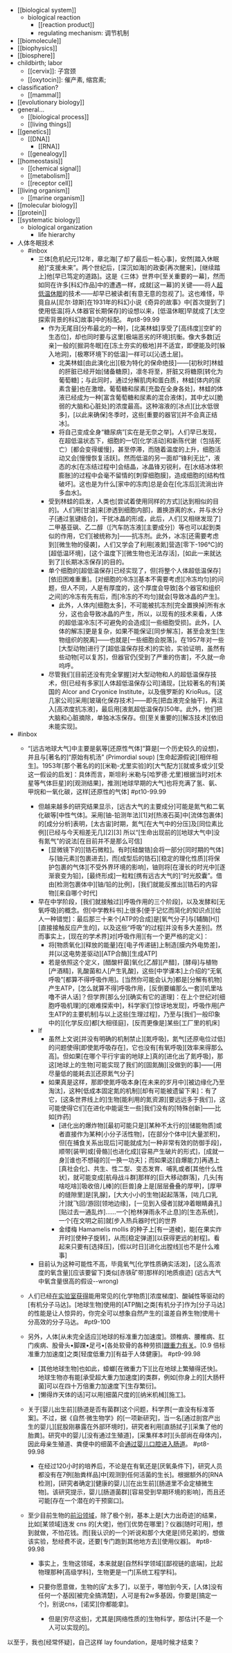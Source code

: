 - [[biological system]]
    - biological reaction
        - [[reaction product]]
        - regulating mechanism: 调节机制
- [[biomolecule]]
- [[biophysics]]
- [[biosphere]]
- childbirth; labor
    - [[cervix]]: 子宫颈
    - [[oxytocin]]: 催产素, 缩宫素;
- classification?
    - [[mammal]]
- [[evolutionary biology]]
- general...
    - [[biological process]]
    - [[living things]]
- [[genetics]]
    - [[DNA]]
        - [[RNA]]
    - [[genealogy]]
- [[homeostasis]]
    - [[chemical signal]]
    - [[metabolism]]
    - [[receptor cell]]
- [[living organism]]
    - [[marine organism]]
- [[molecular biology]]
- [[protein]]
- [[systematic biology]]
    - biological organization
        - life hierarchy
- 人体冬眠技术
    - #inbox
        - 三体[危机纪元]12年，章北海[了却了最后一桩心事]，安然[踏入休眠舱]“支援未来”。两个世纪后，[深沉如海]的政委[再次醒来]，[继续踏上]他[早已笃定的道路]。这是《三体》世界中[至关重要的一幕]，然而如同在许多[科幻作品]中的遭遇一样，成就[这一幕]的关键——将人[超低温休眠](https://zhuanlan.zhihu.com/p/362768582)的技术——却早已被读者[有意无意的忽视了]。这也难怪，毕竟自从[尼尔·琼斯]在1931年的科幻小说《奇异的故事》中[首次提到了]使用低温[将人体器官长期保存]的设想以来，[低温休眠]早就成了[太空探索背景的科幻故事]中的标配。 #pt8-99.99
            - 作为无尾目[分布最北的一种]，[北美林蛙]享受了[高纬度][空旷的生态位]，却也同时要与这里[极端恶劣的环境]抗衡。像大多数[近亲]一般的[掘洞冬眠]在[冻土夯实的极地]并不适宜，即便能及时[躲入地洞]，[极寒环境下的低温]一样可以[沁透土层]。
                - 北美林蛙[由此演化出][极为特化的保命绝技]——[初秋时]林蛙的肝脏已经开始[储备糖原]，凛冬将至，肝脏又将糖原[转化为葡萄糖]；与此同时，通过分解肌肉和蛋白质，林蛙[体内的尿素含量]也在激增。葡萄糖和尿素[充盈在全身各处]，林蛙的体液已经成为一种[富含葡萄糖和尿素的混合液体]，其中尤以[脆弱的大脑和心脏处]的浓度最高。这种溶液的[冰点][比水低很多]，[以此来确保]冬季时，这些[重要的器官][并不会真正结冰]。
                - 将自己变成全身“糖尿病”[实在是无奈之举]。人们早已发现，在超低温状态下，细胞的一切[化学活动]和新陈代谢（包括死亡）[都会变得缓慢]，甚至停滞，而随着温度的上升，细胞活动又会[慢慢恢复活跃]。然而低温的另一面却”锋利无比“，液态的水[在冻结过程中]会结晶，冰晶锋刃锐利，在[水结冰体积膨胀]的过程中会毫不留情的[刺穿细胞膜]，造成细胞的[结构性破坏]。这也是为什么[家中的冻肉]总是会在[化冻后][流淌出许多血水]。
            - 受到林蛙的启发，人类也[尝试着使用同样的方式][达到相似的目的]。人们用[甘油]来[渗透到细胞内部]，置换游离的水，并与水分子[通过氢键结合]，干扰冰晶的形成，此后，人们[又相继发现了]二甲基亚砜、乙二醇（[汽车防冻液][主要成分]）等也可以起到类似的作用，它们[被统称为]——抗冻剂。此外，冰冻[还需要考虑到][微生物的侵袭]，人们又学会了利用[液氮]营造[零下-196℃]的[超低温环境]，[这个温度下][微生物也无法存活]，[如此一来就达到了][长期冰冻保存]的目的。
            - 单个细胞的[超低温保存]已经实现了，但[将整个人体超低温保存][依旧困难重重]。[对细胞的冷冻][基本不需要考虑][冷冻均匀]的问题，但人不同，人是有厚度的，这个厚度会导致[各个器官和组织之间]的冷冻有先有后，而[冷冻的不均匀]就会[导致冰晶的产生]。
                - 此外，人体内[细胞太多]，不可能被抗冻剂[完全置换掉]所有水分，这也会导致冰晶的产生，所以，以现有的技术来看，人体的超低温冷冻[不可避免的会造成][一些细胞受损]。此外，[人体的解冻]更是复杂，如果不能保证[同步解冻]，甚至会发生[生物组织的脱离]——也就是[一些细胞会脱落]。在1957年对一些[大型动物]进行了[超低温保存技术]的实验，实验证明，虽然有些动物[可以复苏]，但器官仍[受到了严重的伤害]，不久就一命呜呼。
            - 尽管我们[目前还没有完全掌握]对大型动物和人的超低温保存技术，但[已经有多家][人体超低温保存公司]涌现，[比较著名的有]美国的 Alcor and Cryonice Institute，以及俄罗斯的 KrioRus。[这几家公司]采用[玻璃化保存技术]——即先[把血液完全抽干]，再注入[高浓度抗冻液]，最后用[液氮超低温保存]50年。此外，他们把大脑和心脏摘除，单独冰冻保存。但[至关重要的][解冻技术][依旧未能实现]。
- #inbox
    - “[远古地球大气]中主要是氨等[还原性气体]”算是[一个历史较久的设想]，并且与[著名的]“原始有机汤” (Primordial soup) [生命起源假说][相伴相生]。1953年[那个著名的的][米勒-尤里实验]的[大气配方][就或多或少][受这一假设的启发]：具体而言，斯坦利·米勒与[哈罗德·尤里]根据当时对[木星等气体巨星]的[观测结果]，推测[地球早期的大气]也将充满了氢、氨、甲烷和一氧化碳，这样[还原性的气体] #pt10-99.99
        - 但越来越多的研究结果显示，[远古大气的主要成分]可能是氮气和二氧化碳等[中性气体]。采用[铀-铅测年法][1]对[热液石英]中[流体包裹体]的[成分分析]表明，[太古宙]时期，氮气[在大气中的分压]及[同位素比例][已经与今天相差无几][2][3] 所以“[生命出现前的][地球大气中]没有氮气”的说法[在目前并不是那么可信]
            - [显微镜下的][锆石微粒]。有时[硅酸锆]会将一部分[同时期的气体]与[铀元素][包裹进去]，而[成型后的锆石][稳定的理化性质][将保护包裹的气体][不受外界环境的影响]，铀则将[在漫长的时光中][逐渐衰变为铅]，[最终形成]一粒粒[携有远古大气的]“时光胶囊”。借由[检测包裹体中][铀/铅的比例]，[我们就能反推出][锆石的内容物][来自哪个时代]
        - 早在中学阶段，[我们就接触过][呼吸作用的三个阶段]，以及发酵和[无氧呼吸]的概念。但[中学教科书]上很多[便于记忆而简化的知识点][给人一种错觉]：最后那三十来个[ATP的合成]是[氧气分子]与[辅酶[H]][直接接触反应产生的]，以及这些“呼吸”的过程[并没有多大差别]。然而事实上，[现在的学术界]对[呼吸作用][有一个更严格的定义]：
            - 将[物质氧化][释放的能量]在[电子传递链]上制造[膜内外电势差]，并[以这电势差驱动][ATP合酶][生成ATP]
            - 若是依照这个定义，[醋酸杆菌]氧化[乙醇][产醋]，[酵母]与植物[产酒精]，乳酸菌和人[产生乳酸]，这些[中学课本]上介绍的“无氧呼吸”[都算不得呼吸作用]。[当然你可能会认为]都是[分解有机物]产生ATP，[怎么就算不得]呼吸作用，[反倒要编那么一套][叽里咕噜不讲人话]？但学界[那么分][确实有它的道理]：在上个世纪对[细胞呼吸机理]的[艰难探索中]，科学家们[惊讶地发现]，呼吸作用[产生ATP的主要机制]与以上这些[生理过程]，乃至与[我们一般印象中的][化学反应]都[大相径庭]，[反而更像是]某些[工厂里的机床]
        - If
            - 虽然上文说[并没有明确的机制禁止][氮呼吸]，氮气[还原电位过低]的问题使得[即使氮呼吸存在]，它也没有[有氧呼吸][效率来得那么高]。但如果[在哪个平行宇宙的地球上]真的[进化出了氮呼吸]，那这[地球上的生物]可能实现了我们的[固氮酶][没做到的事]——[用尽量低的能耗去][还原氮气分子]
            - 如果真是这样，那即使氮呼吸本身[在未来的岁月中][被边缘化乃至淘汰]，这种[低成本固定氮的机制][却有可能被遗留下来]：有了它，[这条世界线上的]生物[能利用的氮资源][要远远多于我们]，这可能使得它们[在进化中能诞生一些]我们没有的[特殊创新]——比如[炸药]
                - [进化出的爆炸物][最初可能只是][某种不太行的][储能物质]或者直接作为某种[小分子活性物]，[在部分个体中][大量淤积]，但[在捕食关系出现后]可能就成为[一种非常有效的防御手段]，顺带[装甲]或[骨骼][也进化成][容易产生破片的形式]，[成就一身][谁也不想碰的][一换一功夫]；而如果这[自爆能力]再遇上[真社会化]、共生、性二型、变态发育、哺乳或者[其他什么性状]，就可能变成[航母战斗群]那样的[巨大移动群落]，几头[有啥吃啥][吸收倍儿棒]的[巨兽]身上是[层层叠叠的厚甲]，[厚甲的缝隙里]是[乳腺]，[大大小小的生物]起起落落，[咗几口乳汁]就飞回/游回[领地边缘]，[一见到入侵者][就冲着眼睛鼻孔][贴过去一通乱炸]……一个[枪林弹雨永不止息]的[生态系统]，一个[在文明之前]就[步入热兵器时代]的世界
                - 金缕梅 Hamamelis mollis 的种子上[有一道棱]，能[在果实炸开时][使种子旋转]，从而[稳定弹道][以获得更远的射程]。看起来只要有[选择压]，[假以时日][进化出膛线][也不是什么难事]
        - 目前认为这种可能性不高，毕竟氧气[化学性质确实活泼]，[这么高浓度的氧含量][应该要留下]类似[赤铁矿带]那样的[地质痕迹] (远古大气中氧含量很高的假设--wrong)
    - 人们已经[在实验室获得](https://www.zhihu.com/question/455240538)能用常见的[化学物质][浓度梯度]、酸碱性等驱动的[有机分子马达]。[地球生物]使用的[ATP酶]之类[有机分子]作为[分子马达]的性能是让人惊异的，你完全可以想象自然产生的[温差自养生物]使用十分高效的分子马达。 #pt9-100
    - 另外，人体[从未完全适应][地球的标准重力加速度]。颈椎病、腰椎病、肛门疾病、股骨头•脚踝•足弓•[各处软骨的各种劳损][跟重力有关](https://www.zhihu.com/question/528836257/answer/2446995490)。[0.9 倍标准重力加速度]之类[轻度低重力][有益于人体健康]。 #pt9-99.98
        - [其他地球生物]也如此，蟑螂[在微重力下][比在地球上繁殖得还快]。地球生物亦有能[承受超大重力加速度]的类群，例如[你身上的][大肠杆菌]可以在四十万倍重力加速度下[生存繁衍]。
        - [懒得炸天体的话]可以用[细菌尺度的][纳米机械][施工]。
    - 关于[婴儿出生前][肠道是否有菌群]这个问题，科学界[一直没有标准答案]。不过，据《自然·微生物学》的[一项新研究]，当一名[通过剖宫产出生的婴儿][屁股刚暴露在外部环境时]，研究者利用[直肠拭子][采集了他的胎粪]。研究中的婴儿[没有通过生殖道]，[采集样本时][头部尚在母体内]，因此母亲生殖道、粪便中的细菌不会[通过婴儿口腔进入肠道](https://www.linkresearcher.com/theses/7f1d1bac-b046-4c6f-abee-cb75505ae4d4)。 #pt8-99.98
        - 在经过120小时的培养后，不论是在有氧还是[厌氧条件下]，研究人员都没有在7例[胎粪样品]中[观测到任何活菌的生长]。根据额外的[RNA检测]，[研究者确定][健康的婴儿][在出生前][肠道里不会定植微生物]。该研究提示，婴儿[肠道菌群][容易受到早期环境的影响]，而且还可能[存在一个潜在的干预窗口]。
    - 至少目前生物的[前沿领域](https://www.zhihu.com/question/495145560/answer/2198232513)，除了极个别，基本上是[大力出奇迹]的结果，比如[某领域]连发 cns 的[大佬]，他们[优势在哪里]？仪器[随时可用]，想到就做，不怕花钱。而[我认识的一个]听说和那个大佬是[师兄弟]的，想做该实验，愁经费不说，还要[专门跑到其他地方去][使用仪器]。 #pt8-99.98
 

        - 事实上，生物这领域，本来就是[自然科学领域][鄙视链的底端]，比起物理那种[高级学科]，生物更是一门[系统工程学科]。


        - 只要你愿意做，生物的[矿太多了]，以至于，哪怕到今天，[人体]没有任何一个基因[被完全搞清楚]，人可是有2w多基因，你要是[搞定一个]，别说cns，[诺奖][你都能拿]。


            - 但是[穷尽这些]，尤其是[网络性质的]生物科学，那估计[不是一个人可以实现的]。

以至于，我也[经常怀疑]，自己这样 lay foundation，是啥时候才结束？
